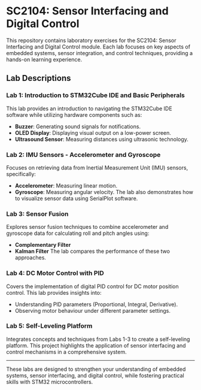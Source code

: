 # SC2104: Sensor Interfacing and Digital Control

This repository contains laboratory exercises for the SC2104: Sensor Interfacing and Digital Control module. Each lab focuses on key aspects of embedded systems, sensor integration, and control techniques, providing a hands-on learning experience.

## Lab Descriptions

### **Lab 1: Introduction to STM32Cube IDE and Basic Peripherals**
This lab provides an introduction to navigating the STM32Cube IDE software while utilizing hardware components such as:
- **Buzzer**: Generating sound signals for notifications.
- **OLED Display**: Displaying visual output on a low-power screen.
- **Ultrasound Sensor**: Measuring distances using ultrasonic technology.

### **Lab 2: IMU Sensors - Accelerometer and Gyroscope**
Focuses on retrieving data from Inertial Measurement Unit (IMU) sensors, specifically:
- **Accelerometer**: Measuring linear motion.
- **Gyroscope**: Measuring angular velocity.
The lab also demonstrates how to visualize sensor data using SerialPlot software.

### **Lab 3: Sensor Fusion**
Explores sensor fusion techniques to combine accelerometer and gyroscope data for calculating roll and pitch angles using:
- **Complementary Filter**
- **Kalman Filter**
The lab compares the performance of these two approaches.

### **Lab 4: DC Motor Control with PID**
Covers the implementation of digital PID control for DC motor position control. This lab provides insights into:
- Understanding PID parameters (Proportional, Integral, Derivative).
- Observing motor behaviour under different parameter settings.

### **Lab 5: Self-Leveling Platform**
Integrates concepts and techniques from Labs 1-3 to create a self-leveling platform. This project highlights the application of sensor interfacing and control mechanisms in a comprehensive system.

---

These labs are designed to strengthen your understanding of embedded systems, sensor interfacing, and digital control, while fostering practical skills with STM32 microcontrollers.

